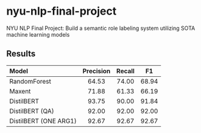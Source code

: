 # nyu-nlp-final-project

NYU NLP Final Project: Build a semantic role labeling system utilizing SOTA machine learning models

## Results

| Model                 | Precision | Recall |  F1   |
| :-------------------- | :-------: | :----: | :---: |
|RandomForest           |64.53|74.00|68.94|
| Maxent                |   71.88   | 61.33  | 66.19 |
| DistilBERT            |   93.75   | 90.00  | 91.84 |
| DistilBERT (QA)       |   92.00   | 92.00  | 92.00 |
| DistilBERT (ONE ARG1) |   92.67   | 92.67  | 92.67 |
